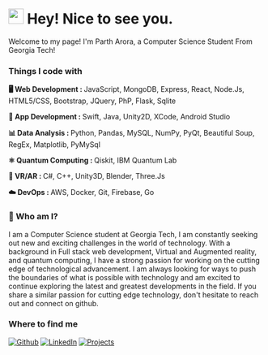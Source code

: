 <h1><img src="https://emojis.slackmojis.com/emojis/images/1531849430/4246/blob-sunglasses.gif?1531849430" width="30"/> Hey! Nice to see you.</h1>
<p>Welcome to my page! I'm Parth Arora, a Computer Science Student From Georgia Tech!</p>
<h3>Things I code with</h3>
<p><b> 
  🖥 Web Development : </b>JavaScript, MongoDB, Express, React, Node.Js, HTML5/CSS, Bootstrap, JQuery, PhP,  Flask, Sqlite
</p>
<p><b>📱 App Development : </b>Swift, Java, Unity2D, XCode, Android Studio
</p>
<p><b>📊 Data Analysis : </b>Python, Pandas, MySQL, NumPy, PyQt, Beautiful Soup, RegEx, Matplotlib, PyMySql
</p>
<p><b>⚛️ Quantum Computing : </b>Qiskit, IBM Quantum Lab
</p>
<p><b>🥽 VR/AR : </b>C#, C++, Unity3D, Blender, Three.Js
</p>
<p><b>☁️ DevOps : </b>AWS, Docker, Git, Firebase, Go
</p>
<h3>🤔 Who am I?</h3>
I am a Computer Science student at Georgia Tech, I am constantly seeking out new and exciting challenges in the world of technology. With a background in Full stack web development, Virtual and Augmented reality, and quantum computing, I have a strong passion for working on the cutting edge of technological advancement.
I am always looking for ways to push the boundaries of what is possible with technology and am excited to continue exploring the latest and greatest developments in the field. If you share a similar passion for cutting edge technology, don't hesitate to reach out and connect on github.
<h3>Where to find me</h3>
<p>  <a href="https://github.com/partharora1105" target="_blank"><img alt="Github" src="https://img.shields.io/badge/GitHub-%2312100E.svg?&style=for-the-badge&logo=Github&logoColor=white" /></a> 
  <a href="https://www.linkedin.com/in/partharora2003/" target="_blank"><img alt="LinkedIn" src="https://img.shields.io/badge/linkedin-%230077B5.svg?&style=for-the-badge&logo=linkedin&logoColor=white" /></a>
  <a href="http://projects.bet/" target="_blank"><img alt="Projects" src="https://img.shields.io/badge/Projects-%2312100E.svg?&style=for-the-badge&logo=medium&logoColor=white" /></a>
</p>



<!--
**partharora1105/partharora1105** is a ✨ _special_ ✨ repository because its `README.md` (this file) appears on your GitHub profile.

Here are some ideas to get you started:

- 🔭 I’m currently working on ...
- 🌱 I’m currently learning ...
- 👯 I’m looking to collaborate on ...
- 🤔 I’m looking for help with ...
- 💬 Ask me about ...
- 📫 How to reach me: ...
- 😄 Pronouns: ...
- ⚡ Fun fact: ...
-->
